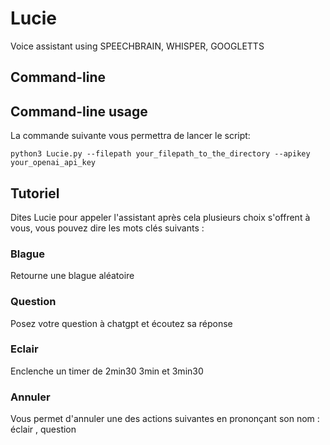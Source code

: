 # Lucie
Voice assistant using SPEECHBRAIN, WHISPER, GOOGLETTS

## Command-line
## Command-line usage

La commande suivante vous permettra de lancer le script:

    python3 Lucie.py --filepath your_filepath_to_the_directory --apikey your_openai_api_key

## Tutoriel
Dites Lucie pour appeler l'assistant après cela plusieurs choix s'offrent à vous, vous pouvez dire les mots clés suivants :

### Blague
 Retourne une blague aléatoire

### Question
 Posez votre question à chatgpt et écoutez sa réponse

### Eclair
Enclenche un timer de 2min30 3min et 3min30

### Annuler
 Vous permet d'annuler une des actions suivantes en prononçant son nom : éclair , question
